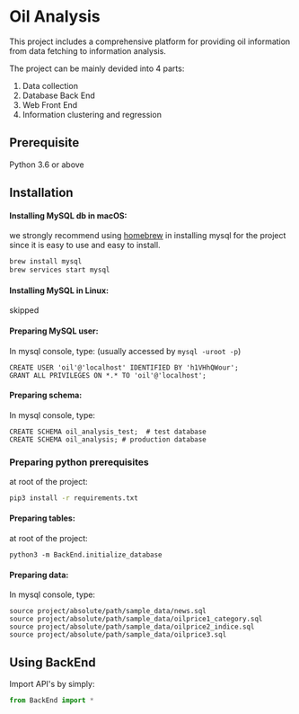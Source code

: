 Oil Analysis
===

This project includes a comprehensive platform for providing oil information from data fetching to information analysis.

The project can be mainly devided into 4 parts:
1. Data collection
2. Database Back End
3. Web Front End
4. Information clustering and regression

Prerequisite
---
Python 3.6 or above


Installation
---

#### Installing MySQL db in macOS:

we strongly recommend using [homebrew](https://brew.sh) in installing mysql for the project since it is easy to use and easy to install.


```bash
brew install mysql
brew services start mysql
```

#### Installing MySQL in Linux:

skipped

#### Preparing MySQL user:

In mysql console, type: (usually accessed by `mysql -uroot -p`)
```mysql
CREATE USER 'oil'@'localhost' IDENTIFIED BY 'h1VHhQWour';
GRANT ALL PRIVILEGES ON *.* TO 'oil'@'localhost';
```

#### Preparing schema:

In mysql console, type:
```mysql
CREATE SCHEMA oil_analysis_test;  # test database
CREATE SCHEMA oil_analysis; # production database
```

### Preparing python prerequisites

at root of the project:

```bash
pip3 install -r requirements.txt
```

#### Preparing tables:

at root of the project:

```
python3 -m BackEnd.initialize_database
```

#### Preparing data:

In mysql console, type:
```mysql
source project/absolute/path/sample_data/news.sql
source project/absolute/path/sample_data/oilprice1_category.sql
source project/absolute/path/sample_data/oilprice2_indice.sql
source project/absolute/path/sample_data/oilprice3.sql
```


Using BackEnd
---

Import API's by simply:

```python
from BackEnd import *
```

